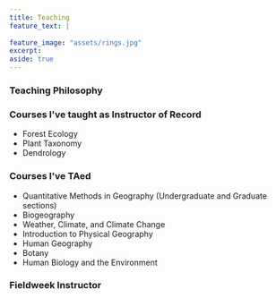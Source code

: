 ```yaml
---
title: Teaching
feature_text: |
  
feature_image: "assets/rings.jpg"
excerpt: 
aside: true
---
```


### Teaching Philosophy


### Courses I've taught as Instructor of Record
- Forest Ecology
- Plant Taxonomy
- Dendrology

### Courses I've TAed
- Quantitative Methods in Geography (Undergraduate and Graduate sections)
- Biogeography
- Weather, Climate, and Climate Change
- Introduction to Physical Geography
- Human Geography
- Botany
- Human Biology and the Environment

### Fieldweek Instructor
